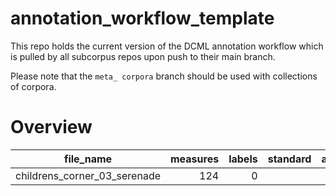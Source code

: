 # annotation_workflow_template

This repo holds the current version of the DCML annotation workflow which is pulled by all subcorpus repos upon push to their main branch. 

Please note that the `meta_ corpora` branch should be used with collections of corpora.


# Overview
|         file_name          |measures|labels|standard|annotators|reviewers|
|----------------------------|-------:|-----:|--------|----------|---------|
|childrens_corner_03_serenade|     124|     0|        |          |         |
